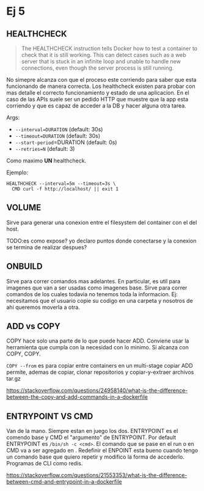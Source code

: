 # Ej 5

## HEALTHCHECK

> The HEALTHCHECK instruction tells Docker how to test a container to check that it is still working. This can detect cases such as a web server that is stuck in an infinite loop and unable to handle new connections, even though the server process is still running.

No simepre alcanza con que el proceso este corriendo para saber que esta funcionando de manera correcta. Los healthcheck existen para probar con mas detalle el correcto funcionamiento y estado de una aplicacion. En el caso de las APIs suele ser un pedido HTTP que muestre que la app esta corriendo y que es capaz de acceder a la DB y hacer alguna otra tarea.

Args:
- `--interval=DURATION` (default: 30s)
- `--timeout=DURATION` (default: 30s)
- `--start-period`=DURATION (default: 0s)
- `--retries=N` (default: 3)

Como maximo **UN** healthcheck.

Ejemplo:
```
HEALTHCHECK --interval=5m --timeout=3s \
  CMD curl -f http://localhost/ || exit 1
```

## VOLUME

Sirve para generar una conexion entre el filesystem del container con el del host.

TODO:es como expose? yo declaro puntos donde conectarse y la conexion se termina de realizar despues?

## ONBUILD

Sirve para correr comandos mas adelantes. En particular, es util para imagenes que van a ser usadas como imagenes base. Sirve para correr comandos de los cuales todavia no tenemos toda la informacion. Ej: necesitamos que el usuario copie su codigo en una carpeta y nosotros de ahi queremos moverla a otra.

## ADD vs COPY

COPY hace solo una parte de lo que puede hacer ADD. Conviene usar la herramienta que cumpla con la necesidad con lo minimo. Si alcanza con COPY, COPY.

`COPY --from` es para copiar entre containers en un multi-stage
copiar
ADD permite, ademas de copiar, clonar repositorios y copiar-y-extraer archivos tar.gz

https://stackoverflow.com/questions/24958140/what-is-the-difference-between-the-copy-and-add-commands-in-a-dockerfile

## ENTRYPOINT VS CMD

Van de la mano. Siempre estan en juego los dos. ENTRYPOINT es el comendo base y CMD el "argumento" de ENTRYPOINT. Por default ENTRYPOINT es `/bin/sh -c <cmd>`. El comando que se pase en el run o en CMD va a ser agregado en <cmd>. Redefinir el ENPOINT esta bueno cuando tengo un comando base que quiero repetir y modifico la forma de accederlo. Programas de CLI como redis.

https://stackoverflow.com/questions/21553353/what-is-the-difference-between-cmd-and-entrypoint-in-a-dockerfile
